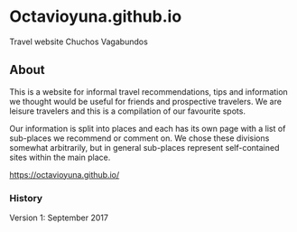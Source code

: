 # Octavioyuna.github.io
Travel website Chuchos Vagabundos

## About

This is a website for informal travel recommendations, tips and information we thought would be useful for friends and prospective travelers. We are leisure travelers and this is a compilation of our favourite spots.

Our information is split into places and each has its own page with a list of sub-places we recommend or comment on. We chose these divisions somewhat arbitrarily, but in general sub-places represent self-contained sites within the main place.

https://octavioyuna.github.io/

### History

Version 1: September 2017
